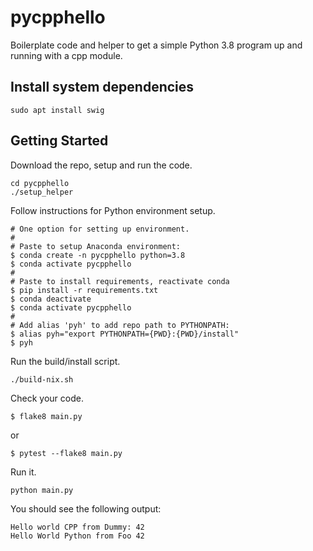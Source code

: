 # pycpphello

Boilerplate code and helper to get a simple Python 3.8 program up and running with a cpp module.

## Install system dependencies
```
sudo apt install swig
```

## Getting Started

Download the repo, setup and run the code.

```
cd pycpphello
./setup_helper
```

Follow instructions for Python environment setup.

```
# One option for setting up environment.
#
# Paste to setup Anaconda environment:
$ conda create -n pycpphello python=3.8
$ conda activate pycpphello
#
# Paste to install requirements, reactivate conda
$ pip install -r requirements.txt
$ conda deactivate
$ conda activate pycpphello
#
# Add alias 'pyh' to add repo path to PYTHONPATH:
$ alias pyh="export PYTHONPATH={PWD}:{PWD}/install"
$ pyh
```

Run the build/install script.
```
./build-nix.sh
```

Check your code.
```
$ flake8 main.py
```
or
```
$ pytest --flake8 main.py
```

Run it.
```
python main.py
```

You should see the following output:
```
Hello world CPP from Dummy: 42
Hello World Python from Foo 42
```

